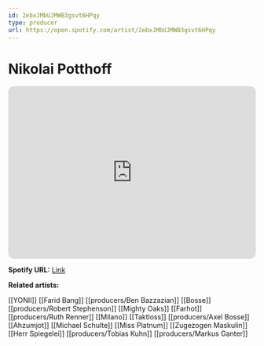```yaml
---
id: 2ebxJMbUJMWB3gsvt6HPqy
type: producer
url: https://open.spotify.com/artist/2ebxJMbUJMWB3gsvt6HPqy
---
```

# Nikolai Potthoff

<iframe style="border-radius:12px" src="https://open.spotify.com/embed/artist/2ebxJMbUJMWB3gsvt6HPqy" width="100%" height="352" frameBorder="0" allowfullscreen="" allow="autoplay; clipboard-write; encrypted-media; fullscreen; picture-in-picture" loading="lazy"></iframe>

**Spotify URL:** [Link](https://open.spotify.com/artist/2ebxJMbUJMWB3gsvt6HPqy)

**Related artists:**

[[YONII]]
[[Farid Bang]]
[[producers/Ben Bazzazian]]
[[Bosse]]
[[producers/Robert Stephenson]]
[[Mighty Oaks]]
[[Farhot]]
[[producers/Ruth Renner]]
[[Milano]]
[[Taktloss]]
[[producers/Axel Bosse]]
[[Ahzumjot]]
[[Michael Schulte]]
[[Miss Platnum]]
[[Zugezogen Maskulin]]
[[Herr Spiegelei]]
[[producers/Tobias Kuhn]]
[[producers/Markus Ganter]]
